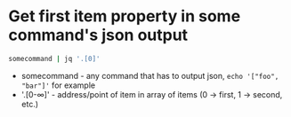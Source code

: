 # Get first item property in some command's json output

```bash
somecommand | jq '.[0]'
```

- somecommand - any command that has to output json, `echo '["foo", "bar"]'` for example
- '.[0-∞]' - address/point of item in array of items (0 -> first, 1 -> second, etc.)
